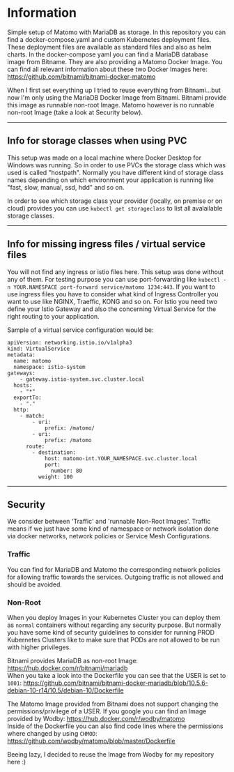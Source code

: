 # Information

Simple setup of Matomo with MariaDB as storage. In this repository you can find a docker-compose.yaml and custom Kubernetes deployment files. These deployment files are available as standard files and also as helm charts. 
In the docker-compose yaml you can find a MariaDB database image from Bitname. They are also providing a Matomo Docker Image. You can find all relevant information about these two Docker Images  here: https://github.com/bitnami/bitnami-docker-matomo

When I first set everything up I tried to reuse everything from Bitnami...but now I'm only using the MariaDB Docker Image from Bitnami. Bitnami provide this image as runnable non-root Image. Matomo however is no runnable non-root Image (take a look at Security below). 

---


## Info for storage classes when using PVC

This setup was made on a local machine where Docker Desktop for Windows was running. So in order to use PVCs the storage class which was used is called "hostpath". Normally you have different kind of storage class names depending on which environment your application is running like "fast, slow, manual, ssd, hdd" and so on. 

In order to see which storage class your provider (locally, on premise or on cloud) provides you can use `kubectl get storageclass` to list all avalailable storage classes.


--- 


## Info for missing ingress files / virtual service files

You will not find any ingress or istio files here. This setup was done without any of them. For testing purpose you can use port-forwarding like `kubectl -n YOUR.NAMESPACE port-forward service/matomo 1234:443`. If you want to use ingress files you have to consider what kind of Ingress Controller you want to use like NGINX, Traeffic, KONG and so on. For Istio you need two define your Istio Gateway and also the concerning Virtual Service for the right routing to your application.

Sample of a virtual service configuration would be: 
```
apiVersion: networking.istio.io/v1alpha3
kind: VirtualService
metadata:
  name: matomo
  namespace: istio-system
gateways:
    - gateway.istio-system.svc.cluster.local
  hosts:
    - "*"
  exportTo:
    - "."
  http:
    - match:
        - uri:
            prefix: /matomo/
        - uri:
            prefix: /matomo
      route:
        - destination:
            host: matomo-int.YOUR_NAMESPACE.svc.cluster.local
            port:
              number: 80
          weight: 100
```

---


## Security

We consider between 'Traffic'  and 'runnable Non-Root Images'. Traffic means if we just have some kind of namespace or network isolation done via docker networks, network policies or Service Mesh Configurations. 

### Traffic

You can find for MariaDB and Matomo the corresponding network policies for allowing traffic towards the services. Outgoing traffic is not allowed and should be avoided.  

### Non-Root

When you deploy Images in your Kubernetes Cluster you can deploy them as `normal` containers without regarding any security purpose. But normally you have some kind of security guidelines to consider for running PROD Kubernetes Clusters like to make sure that PODs are not allowed to be run with higher privileges. 

Bitnami provides MariaDB as non-root Image: https://hub.docker.com/r/bitnami/mariadb  
When you take a look into the Dockerfile you can see that the USER is set to `1001`: https://github.com/bitnami/bitnami-docker-mariadb/blob/10.5.6-debian-10-r14/10.5/debian-10/Dockerfile  

The Matomo Image provided from Bitnami does not support changing the permissions/privilege of a USER. If you google you can find an Image provided by Wodby: https://hub.docker.com/r/wodby/matomo  
Inside of the Dockerfile you can also find code lines where the permissions where changed by using `CHMOD`: https://github.com/wodby/matomo/blob/master/Dockerfile

Beeing lazy, I decided to reuse the Image from Wodby for my repository here :) 